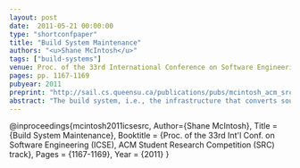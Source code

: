 ```yaml
---
layout: post
date:  2011-05-21 00:00:00
type: "shortconfpaper"
title: "Build System Maintenance"
authors: "<u>Shane McIntosh</u>"
tags: ["build-systems"]
venue: Proc. of the 33rd International Conference on Software Engineering (ICSE), ACM Student Research Competition (SRC) track
pages: pp. 1167-1169
pubyear: 2011
preprint: "http://sail.cs.queensu.ca/publications/pubs/mcintosh_acm_src_icse2011.pdf"
abstract: "The build system, i.e., the infrastructure that converts source code into deliverables, plays a critical role in the development of a software project. For example, developers rely upon the build system to test and run their source code changes. Without a working build system, development progress grinds to a halt, as the source code is rendered useless. Based on experiences reported by developers, we conjecture that build maintenance for large software systems is considerable, yet this maintenance is not well understood. A firm understanding of build maintenance is essential for project managers to allocate personnel and resources to build maintenance tasks effectively, and reduce the build maintenance overhead on regular development tasks, such as fixing defects and adding new features. In our work, we empirically study build maintenance in one proprietary and nine open source projects of different sizes and domain. Our case studies thus far show that: (1) similar to Lehman's first law of software evolution, build system specifications tend to grow unless effort is invested into restructuring them, (2) the build system accounts for up to 31% of the code files in a project, and (3) up to 27% of development tasks that change the source code also require build maintenance. Currently, we are working on identifying concrete measures that projects can take to reduce the build maintenance overhead."
---
```

@inproceedings{mcintosh2011icsesrc,
	Author={Shane McIntosh},
	Title = {Build System Maintenance},
	Booktitle = {Proc. of the 33rd Int'l Conf. on Software Engineering (ICSE), ACM Student Research Competition (SRC) track},
	Pages = {1167-1169},
	Year = {2011}
}
